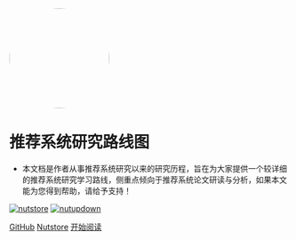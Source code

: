 <img width="180px" style="border-radius: 50%" bor src="https://fengshaoying.oss-cn-shanghai.aliyuncs.com/images/RecSys_roadmap-logo.jpg?x-oss-process=style/picstyle">

# 推荐系统研究路线图

- 本文档是作者从事推荐系统研究以来的研究历程，旨在为大家提供一个较详细的推荐系统研究学习路线，侧重点倾向于推荐系统论文研读与分析，如果本文能为您得到帮助，请给予支持！

[![nutstore](https://badgen.net/github/stars/Q-Angelo/Nodejs-Roadmap?icon=github&color=4ab8a1)](https://www.jianguoyun.com/d/login) [![nutupdown](https://badgen.net/github/forks/Q-Angelo/Nodejs-Roadmap?icon=github&color=4ab8a1)](https://www.jianguoyun.com/p/De1ugIUQ4JD-CRi6yLQE)

[GitHub](<https://github.com/feng-shaoying/exprecsys>)
[Nutstore](https://www.jianguoyun.com/p/De1ugIUQ4JD-CRi6yLQE)
[开始阅读](README.md)